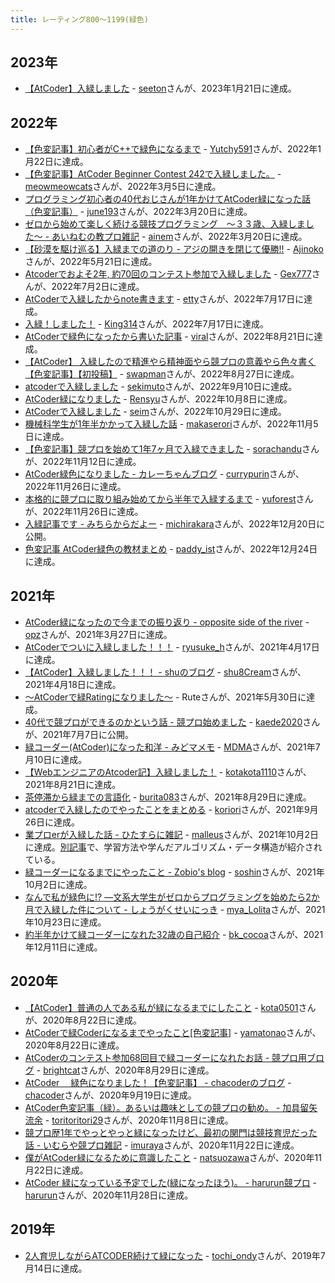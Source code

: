 ```yaml
---
title: レーティング800〜1199(緑色)
---
```


## 2023年

- [【AtCoder】入緑しました](https://qiita.com/seeton_kyoupro/items/783cb08e5d2668109d09) - [seeton](https://atcoder.jp/users/seeton)さんが、2023年1月21日に達成。

## 2022年

- [【色変記事】初心者がC++で緑色になるまで](https://qiita.com/vi_24E/items/2180248fb137bdb67c68) - [Yutchy591](https://atcoder.jp/users/Yutchy591)さんが、2022年1月22日に達成。
- [【色変記事】AtCoder Beginner Contest 242で入緑しました。](https://qiita.com/meowmeowcats/items/8472bce149e792456208) - [meowmeowcats](https://atcoder.jp/users/meowmeowcats)さんが、2022年3月5日に達成。
- [プログラミング初心者の40代おじさんが1年かけてAtCoder緑になった話（色変記事）](https://qiita.com/june19312/items/2f83b381bf1b6b5b2ed8) - [june193](https://atcoder.jp/users/june193)さんが、2022年3月20日に達成。
- [ゼロから始めて楽しく続ける競技プログラミング　〜３３歳、入緑しました〜 - あいねむの教プロ雑記](https://ainem.hatenablog.com/entry/2022/04/14/125646) - [ainem](https://atcoder.jp/users/ainem)さんが、2022年3月20日に達成。
- [【砂漠を駆け巡る】入緑までの道のり - アジの開きを閉じて優勝!!](https://ajinoko33.hatenablog.com/entry/2022/05/22/230450) - [Ajinoko](https://atcoder.jp/users/Ajinoko)さんが、2022年5月21日に達成。
- [Atcoderでおよそ2年, 約70回のコンテスト参加で入緑しました](https://qiita.com/GEX777/items/079636356fec05e1ec7c) - [Gex777](https://atcoder.jp/users/Gex777)さんが、2022年7月2日に達成。
- [AtCoderで入緑したからnote書きます](https://note.com/very_yami__/n/n99b68e693790) - [etty](https://atcoder.jp/users/etty)さんが、2022年7月17日に達成。
- [入緑！しました！](https://note.com/syntax_error_/n/n74cca048ba60) - [King314](https://atcoder.jp/users/King314)さんが、2022年7月17日に達成。
- [AtCoderで緑色になったから書いた記事](https://qiita.com/viral_8/items/e2074372015de7d6f87a) - [viral](https://atcoder.jp/users/viral)さんが、2022年8月21日に達成。
- [【AtCoder】 入緑したので精進やら精神面やら競プロの意義やら色々書く【色変記事】【初投稿】](https://qiita.com/swapman/items/cadd63dc902366158010) - [swapman](https://atcoder.jp/users/swapman)さんが、2022年8月27日に達成。
- [atcoderで入緑しました](https://note.com/sekiengineer/n/n4e130af7a030) - [sekimuto](https://atcoder.jp/users/sekimuto)さんが、2022年9月10日に達成。
- [AtCoder緑になりました](https://qiita.com/gakusei_programmer/items/146728aaa229475c4826) - [Rensyu](https://atcoder.jp/users/Rensyu)さんが、2022年10月8日に達成。
- [AtCoderで入緑しました](https://qiita.com/RubyLrving/items/b92df84ef9d5132c69c7) - [seim](https://atcoder.jp/users/seim)さんが、2022年10月29日に達成。
- [機械科学生が1年半かかって入緑した話](https://qiita.com/358_Serori_Dros/items/2db662000ece5aee8b49) - [makaserori](https://atcoder.jp/users/makaserori)さんが、2022年11月5日に達成。
- [【色変記事】競プロを始めて1年7ヶ月で入緑できました](https://qiita.com/sorachandu/items/65b1159aa1d075854679) - [sorachandu](https://atcoder.jp/users/sorachandu)さんが、2022年11月12日に達成。
- [AtCoder緑色になりました - カレーちゃんブログ](https://www.currypurin.com/entry/2022/12/03/160204) - [currypurin](https://atcoder.jp/users/currypurin)さんが、2022年11月26日に達成。
- [本格的に競プロに取り組み始めてから半年で入緑するまで](https://magicode.io/yuforest/articles/e7684fd22e73498eac97dbe78754ee70) - [yuforest](https://atcoder.jp/users/yuforest)さんが、2022年11月26日に達成。
- [入緑記事です - みちらからだよー](https://mcr-pro.hatenablog.com/entry/2022/12/20/000000) - [michirakara](https://atcoder.jp/users/michirakara)さんが、2022年12月20日に公開。
- [色変記事 AtCoder緑色の教材まとめ](https://zenn.dev/kenzi/articles/3b0a97dce0f59e) - [paddy_ist](https://atcoder.jp/users/paddy_ist)さんが、2022年12月24日に達成。

## 2021年

- [AtCoder緑になったので今までの振り返り - opposite side of the river](https://opzriv.hatenablog.com/entry/2021/03/28/165146) - [opz](https://atcoder.jp/users/opz)さんが、2021年3月27日に達成。
- [AtCoderでついに入緑しました！！！](https://ryusuke920.hatenablog.jp/entry/2021/04/18/170331) - [ryusuke_h](https://atcoder.jp/users/ryusuke_h)さんが、2021年4月17日に達成。
- [【AtCoder】入緑しました！！！ - shuのブログ](https://shu8cream.hatenablog.com/entry/2021/04/24/120002) - [shu8Cream](https://atcoder.jp/users/shu8Cream)さんが、2021年4月18日に達成。
- [～AtCoderで緑Ratingになりました～](https://qiita.com/rute_not_route/items/c8b4f2251fdd852d29a0) - Ruteさんが、2021年5月30日に達成。
- [40代で競プロができるのかという話 - 競プロ始めました](https://kaede2020.hatenablog.com/entry/2021/07/07/134334) - [kaede2020](https://atcoder.jp/users/kaede2020)さんが、2021年7月7日に公開。
- [緑コーダー(AtCoder)になった和洋 - みどマメモ](https://mdrm1rou.hatenablog.com/entry/2021/07/12/013644) - [MDMA](https://atcoder.jp/users/MDMA)さんが、2021年7月10日に達成。
- [【WebエンジニアのAtcoder記】入緑しました！](https://qiita.com/kotaaaa/items/ddcf7f3e92e789731a7e) - [kotakota1110](https://atcoder.jp/users/kotakota1110)さんが、2021年8月21日に達成。
- [茶停滞から緑までの言語化](https://zenn.dev/burita083/articles/40a8b606152c06) - [burita083](https://atcoder.jp/users/burita083)さんが、2021年8月29日に達成。
- [atcoderで入緑したのでやったことをまとめる](https://qiita.com/koriori/items/001e85e790ed8e9fd43b) - [koriori](https://atcoder.jp/users/koriori)さんが、2021年9月26日に達成。
- [業プロerが入緑した話 - ひたすらに雑記](https://malleroid.hatenablog.com/entry/2021/10/03/142940) - [malleus](https://atcoder.jp/users/malleus)さんが、2021年10月2日に達成。[別記事](https://qiita.com/malleroid/items/1a20d87dd8ddb85c01ba)で、学習方法や学んだアルゴリズム・データ構造が紹介されている。
- [緑コーダーになるまでにやったこと - Zobio's blog](https://zobio.github.io/kyopro/green.html) - [soshin](https://atcoder.jp/users/soshin)さんが、2021年10月2日に達成。
- [なんで私が緑色に!? ―文系大学生がゼロからプログラミングを始めたら2か月で入緑した件について - しょうがくせいにっき](https://miyako-lolita.hatenablog.com/entry/2021/10/24/120255) - [mya_Lolita](https://atcoder.jp/users/mya_Lolita)さんが、2021年10月23日に達成。
- [約半年かけて緑コーダーになれた32歳の自己紹介](https://jp.magicode.io/bkcocoa/articles/d7f30ea833ec47f9990435c8bcab1f07) - [bk_cocoa](https://atcoder.jp/users/bk_cocoa)さんが、2021年12月11日に達成。

## 2020年

- [【AtCoder】普通の人である私が緑になるまでにしたこと](https://qiita.com/Kota-Y/items/396ab3c57830dad65cfb) - [kota0501](https://atcoder.jp/users/kota0501)さんが、2020年8月22日に達成。
- [AtCoderで緑Coderになるまでやったこと[色変記事]](https://qiita.com/yamatonao/items/2981278e09b0c30837c0) - [yamatonao](https://atcoder.jp/users/yamatonao)さんが、2020年8月22日に達成。
- [AtCoderのコンテスト参加68回目で緑コーダーになれたお話 - 競プロ用ブログ](https://brightcat.hateblo.jp/entry/2020/08/30/190022) - [brightcat](https://atcoder.jp/users/brightcat)さんが、2020年8月29日に達成。
- [AtCoder 　緑色になりました！【色変記事】 - chacoderのブログ](https://chacoder.hatenablog.com/entry/2020/09/20/004145) - [chacoder](https://atcoder.jp/users/chacoder)さんが、2020年9月19日に達成。
- [AtCoder色変記事（緑）。あるいは趣味としての競プロの勧め。 - 加具留矢流余](https://mikebird28.hatenablog.jp/entry/2020/11/09/223426) - [toritoritori29](https://atcoder.jp/users/toritoritori29)さんが、2020年11月8日に達成。
- [競プロ歴1年でやっとやっと緑になったけど、最初の関門は競技育児だった話 - いむらや競プロ雑記](https://imuraya.hatenablog.com/entry/2020/12/10/000842) - [imuraya](https://atcoder.jp/users/imuraya)さんが、2020年11月22日に達成。
- [僕がAtCoder緑になるために意識したこと](https://qiita.com/natsuozawa/items/0c2a0df1450612866fa2) - [natsuozawa](https://atcoder.jp/users/natsuozawa)さんが、2020年11月22日に達成。
- [AtCoder 緑になっている予定でした(緑になったほう)。 - harurun競プロ](https://harurunppp.hatenablog.com/entry/2020/12/16/000000) - [harurun](https://atcoder.jp/users/harurun)さんが、2020年11月28日に達成。

## 2019年

- [2人育児しながらATCODER続けて緑になった](https://tochi-y.github.io/slides/2020-12-29_atcoder/export/index.html#/) - [tochi_ondy](https://atcoder.jp/users/tochi_ondy)さんが、2019年7月14日に達成。

